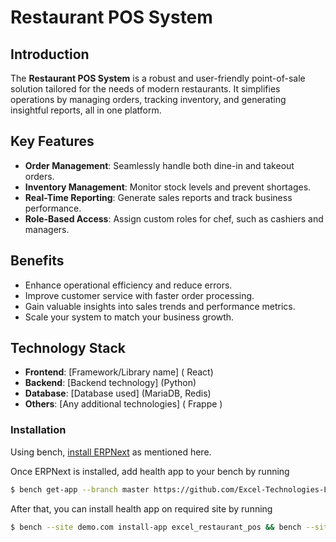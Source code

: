 

# Restaurant POS System

## Introduction

The **Restaurant POS System** is a robust and user-friendly point-of-sale solution tailored for the needs of modern restaurants. It simplifies operations by managing orders, tracking inventory, and generating insightful reports, all in one platform.

## Key Features
- **Order Management**: Seamlessly handle both dine-in and takeout orders.
- **Inventory Management**: Monitor stock levels and prevent shortages.
- **Real-Time Reporting**: Generate sales reports and track business performance.
- **Role-Based Access**: Assign custom roles for chef, such as cashiers and managers.


## Benefits
- Enhance operational efficiency and reduce errors.
- Improve customer service with faster order processing.
- Gain valuable insights into sales trends and performance metrics.
- Scale your system to match your business growth.

## Technology Stack
- **Frontend**: [Framework/Library name] ( React)
- **Backend**: [Backend technology] (Python)
- **Database**: [Database used] (MariaDB, Redis)
- **Others**: [Any additional technologies] ( Frappe )






### Installation

Using bench, [install ERPNext](https://github.com/frappe/bench#installation) as mentioned here.

Once ERPNext is installed, add health app to your bench by running

```sh
$ bench get-app --branch master https://github.com/Excel-Technologies-Ltd/Excel-Restaurant-Pos.git
```

After that, you can install health app on required site by running

```sh
$ bench --site demo.com install-app excel_restaurant_pos && bench --site demo.com migrate skip-faiiling

```






